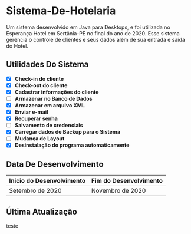 # Sistema-De-Hotelaria
Um sistema desenvolvido em Java para Desktops, e foi utilizada no Esperança Hotel em Sertânia-PE no final do ano de 2020. Esse sistema gerencia o controle de clientes e seus dados além de sua entrada e saída do Hotel.
## Utilidades Do Sistema

- [x] **Check-in do cliente**
- [x] **Check-out do cliente**
- [x] **Cadastrar informações do cliente**
- [ ] **Armazenar no Banco de Dados**
- [x] **Armazenar em arquivo XML**
- [x] **Enviar e-mail**
- [x] **Recuperar senha**
- [ ] **Salvamento de credenciais**
- [x] **Carregar dados de Backup para o Sistema**
- [ ] **Mudança de Layout**
- [x] **Desinstalação do programa automaticamente**

## Data De Desenvolvimento
|Inicio do Desenvolvimento|Fim do Desenvolvimento|
|-------------------------|----------------------|
|    Setembro de 2020     |    Novembro de 2020  |
## Última Atualização
teste
